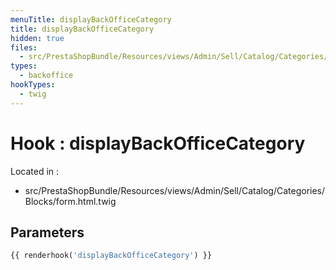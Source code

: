 ```yaml
---
menuTitle: displayBackOfficeCategory
title: displayBackOfficeCategory
hidden: true
files:
  - src/PrestaShopBundle/Resources/views/Admin/Sell/Catalog/Categories/Blocks/form.html.twig
types:
  - backoffice
hookTypes:
  - twig
---
```


# Hook : displayBackOfficeCategory

Located in :

  - src/PrestaShopBundle/Resources/views/Admin/Sell/Catalog/Categories/Blocks/form.html.twig

## Parameters

```php
{{ renderhook('displayBackOfficeCategory') }}
```